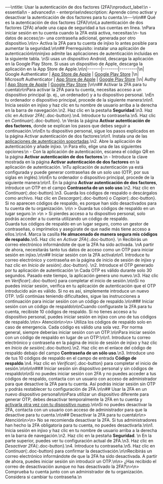 ---\ntitle: Usar la autenticación de dos factores (2FA)\nproduct_label:\n  - essential\n  - advanced\n  - enterprise\ndescription: Aprende cómo activar y desactivar la autenticación de dos factores para tu cuenta.\n---\n\n## Qué es la autenticación de dos factores (2FA)\n\nLa autenticación de dos factores (2FA) añade una capa de seguridad a tus cuentas en línea.  \nPara iniciar sesión en tu cuenta cuando la 2FA está activa, necesitas:\n- tus datos de acceso;\n- una contraseña adicional, generada por otro dispositivo.\n\n> Activa la 2FA para tu cuenta de injixo lo antes posible para aumentar la seguridad.\n\n## Prerrequisito: instalar una aplicación de autenticación\n\ninjixo admite las aplicaciones de autenticación incluidas en la siguiente tabla.  \nSi usas un dispositivo Android, descarga la aplicación en la Google Play Store. Si usas un dispositivo de Apple, descarga la aplicación en la App Store de Apple.\n\n|-------|--------|---------|\n| Google Authenticator | [App Store de Apple](https://apps.apple.com/us/app/google-authenticator/id388497605) | [Google Play Store](https://play.google.com/store/apps/details?id=com.google.android.apps.authenticator2) |\n| Microsoft Authenticator | [App Store de Apple](https://apps.apple.com/us/app/microsoft-authenticator/id983156458) | [Google Play Store](https://play.google.com/store/apps/details?id=com.azure.authenticator) |\n| Authy | [App Store de Apple](https://apps.apple.com/us/app/authy/id494168017) | [Google Play Store](https://play.google.com/store/apps/details?id=com.authy.authy) |\n\n## Activar la 2FA para tu cuenta\n\nPara activar la 2FA para tu cuenta, necesitas acceso a un dispositivo principal (p.&nbsp;ej., un ordenador) y a tu dispositivo personal.  \nEn tu ordenador o dispositivo principal, procede de la siguiente manera:\n\n1. Inicia sesión en injixo y haz clic en tu nombre de usuario arriba a la derecha en la barra de navegación.\n2. Haz clic en la pestaña **Seguridad**.\n3. Haz clic en _Activar 2FA_{:.doc-button}.\n4. Introduce tu contraseña.\n5. Haz clic en _Continuar_{:.doc-button}.  \n   Verás la página **Activar autenticación de dos factores**, donde se explican los pasos que debes seguir a continuación.\n\nEn tu dispositivo personal, sigue los pasos explicados en la página Activar autenticación de dos factores:\n\n1. Instala una de las [aplicaciones de autenticación soportadas](#prerrequisito-instalar-una-aplicación-de-autenticación).\n2. Abre la aplicación de autenticación y añade injixo.  \n   Para ello, elige una de las siguientes opciones:\n   - Con la aplicación de autenticación, escanea el código QR en la página **Activar autenticación de dos factores**.\n   - Introduce la clave mostrada en la página **Activar autenticación de dos factores** en la aplicación de autenticación.  \nTu aplicación de autenticación ya está configurada y puede generar contraseñas de un solo uso (OTP, por sus siglas en inglés).\n\nEn tu ordenador o dispositivo principal, procede de la siguiente manera:\n\n1. En la página **Activar autenticación de dos factores**, introduce un OTP en el campo **Contraseña de un solo uso**.\n2. Haz clic en _Continuar_{:.doc-button}.\n3. Guarda los códigos de respaldo o descárgalos como archivo. Haz clic en _Descargar_{:.doc-button} o _Copiar_{:.doc-button}. Si no aparecen códigos de respaldo, es porque han sido desactivados para tu cuenta de tu organización. <!-- feature flag -->\n\n   > Guarda tus códigos de respaldo en un lugar seguro.\n   >\n   > Si pierdes acceso a tu dispositivo personal, solo podrás acceder a tu cuenta utilizando un código de respaldo.<br>Guarda tus códigos de respaldo en un lugar seguro, como un gestor de contraseñas, o imprímelos y asegúrate de que nadie más tiene acceso a ellos.\n\n4. Marca la casilla **He almacenado de manera segura mis códigos de respaldo.**\n5. Haz clic en _Activar 2FA_{:.doc-button}.  \n   Recibirás un correo electrónico informándote de que la 2FA ha sido activada.  \nA partir de ahora, necesitarás tanto tus datos de acceso como un OTP para iniciar sesión en injixo.\n\n## Iniciar sesión con la 2FA activa\n\n1. Introduce tu correo electrónico y contraseña en la página de inicio de sesión de injixo y haz clic en _Inicio de sesión_{:.doc-button}.  \n2. Introduce el OTP generado por tu aplicación de autenticación  \n   Cada OTP es válido durante solo 30 segundos. Pasado este tiempo, la aplicación genera uno nuevo.\n3. Haz clic en _Verificar_{:.doc-button} para completar el inicio de sesión.\n\nSi no puedes iniciar sesión, verifica en tu aplicación de autenticación que el OTP introducido aún es válido. Si no es así, simplemente introduce un nuevo OTP.  \nSi continúas teniendo dificultades, sigue las instrucciones a continuación para iniciar sesión con un código de respaldo.\n\n### Iniciar sesión con un código de respaldo\n\nCuando configuraste la 2FA para tu cuenta, recibiste 10 códigos de respaldo. Si no tienes acceso a tu dispositivo personal, puedes iniciar sesión en injixo con uno de tus códigos de respaldo.\n\n> Atención\n>\n> Utiliza los códigos de respaldo solo en caso de emergencia. Cada código es válido una sola vez. Por norma general, siempre deberías iniciar sesión con un OTP.\n\nPara iniciar sesión con un código de respaldo en lugar de un OTP:\n\n1. Introduce tu correo electrónico y contraseña en la página de inicio de sesión de injixo y haz clic en _Inicio de sesión_{:.doc-button}.\n2. Haz clic en el enlace del código de respaldo debajo del campo **Contraseña de un sólo uso**.\n3. Introduce uno de tus 10 códigos de respaldo en el campo de entrada **Código de respaldo**.\n4. Haz clic en _Verificar_{:.doc-button} para completar el inicio de sesión.\n\n<!-- a tag required. configured name used in injixo UI link -->\n\n### Iniciar sesión sin dispositivo personal y sin códigos de respaldo\n\nSi no puedes iniciar sesión con 2FA y no puedes acceder a tus códigos de respaldo, contacta con un usuario con acceso de administrador para que desactive la 2FA para tu cuenta. Así podrás iniciar sesión sin OTP y podrás restablecer tu configuración de 2FA.\n\n## Usar la 2FA en un nuevo dispositivo personal\n\nPara utilizar un dispositivo diferente para generar OTP, debes desactivar temporalmente la 2FA en tu cuenta y [activarla otra vez con tu dispositivo nuevo](#activar-la-2fa-para-tu-cuenta).\n\nSi no puedes desactivar la 2FA, contacta con un usuario con acceso de administrador para que la desactive  para tu cuenta.\n\n## Desactivar la 2FA para tu cuenta\n\n> Atención\n>\n> No se recomienda desactivar la 2FA. Si tus administradores han hecho la 2FA obligatoria para tu cuenta, no puedes desactivarla.\n\n1. Inicia sesión en injixo y haz clic en tu nombre de usuario arriba a la derecha en la barra de navegación.\n2. Haz clic en la pestaña **Seguridad**.  \n   En la parte superior, puedes ver tu configuración actual de 2FA.\n3. Haz clic en _Desactivar 2FA_{:.doc-button}.\n4. Introduce tu contraseña.\n5. Haz clic en _Continuar_{:.doc-button} para confirmar la desactivación.\n\nRecibirás un correo electrónico informándote de que la 2FA ha sido desactivada. A partir de ahora, puedes iniciar sesión sin introducir un OTP.\n\n> ¿Has recibido el correo de desactivación aunque no has desactivado la 2FA?\n>\n> Comprueba tu cuenta junto con un administrador de tu organización. Considera si cambiar tu contraseña.\n